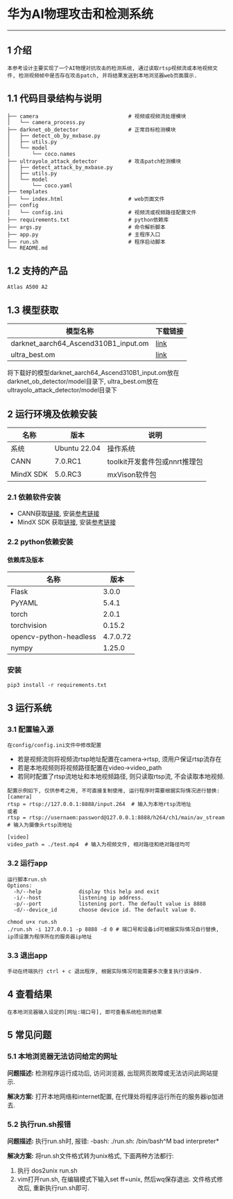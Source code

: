 #  华为AI物理攻击和检测系统

--------------------------

## 1 介绍
    本参考设计主要实现了一个AI物理对抗攻击的检测系统, 通过读取rtsp视频流或本地视频文件, 检测视频帧中是否存在攻击patch, 并将结果发送到本地浏览器web页面展示.

## 1.1 代码目录结构与说明
```
├── camera                             # 视频或视频流处理模块
│   └── camera_process.py              
├── darknet_ob_detector                # 正常目标检测模块
│   ├── detect_ob_by_mxbase.py         
│   ├── utils.py
│   └── model
│       └── coco.names
├── ultrayolo_attack_detector          # 攻击patch检测模块
│   ├── detect_attack_by_mxbase.py     
│   ├── utils.py
│   └── model
│       └── coco.yaml
├── templates
│   └── index.html                     # web页面文件
├── config 
│   └── config.ini                     # 视频流或视频路径配置文件        	            
├── requirements.txt                   # python依赖库
├── args.py                            # 命令解析脚本
├── app.py                             # 主程序入口
├── run.sh                             # 程序启动脚本
└── README.md
```

## 1.2 支持的产品
    Atlas A500 A2

## 1.3 模型获取
| 模型名称       | 下载链接 |
|---------------|------|
| darknet_aarch64_Ascend310B1_input.om | [link](https://mindx.sdk.obs.cn-north-4.myhuaweicloud.com/mindxsdk-referenceapps%20/mxVision/ai_attacking/darknet_aarch64_Ascend310B1_input.om) |
| ultra_best.om | [link](https://mindx.sdk.obs.cn-north-4.myhuaweicloud.com/mindxsdk-referenceapps%20/mxVision/ai_attacking/ultra_best.om) |

将下载好的模型darknet_aarch64_Ascend310B1_input.om放在darknet_ob_detector/model目录下, ultra_best.om放在ultrayolo_attack_detector/model目录下

## 2 运行环境及依赖安装

| 名称      | 版本              | 说明                          |
|-----------|------------------|-------------------------------|
| 系统      | Ubuntu 22.04      | 操作系统                      |
| CANN      | 7.0.RC1           | toolkit开发套件包或nnrt推理包  |
| MindX SDK | 5.0.RC3           | mxVison软件包                 |


### 2.1 依赖软件安装
- CANN获取[链接](https://www.hiascend.com/software/cann), 安装[参考链接](https://www.hiascend.com/document/detail/zh/canncommercial/70RC1/envdeployment/instg/instg_0013.html)
- MindX SDK 获取[链接](https://www.hiascend.com/software/Mindx-sdk), 安装[参考链接](https://www.hiascend.com/document/detail/zh/mind-sdk/50rc3/vision/mxvisionug/mxvisionug_0014.html)

### 2.2 python依赖安装
#### 依赖库及版本
| 名称                   | 版本      |
|------------------------|----------|
| Flask                  | 3.0.0    |
| PyYAML                 | 5.4.1    |
| torch                  | 2.0.1    |
| torchvision            | 0.15.2   |
| opencv-python-headless | 4.7.0.72 |
| nympy                  | 1.25.0   |

### 安装
```shell
pip3 install -r requirements.txt
```

## 3 运行系统

### 3.1 配置输入源
    在config/config.ini文件中修改配置
- 若是视频流则将视频流rtsp地址配置在camera->rtsp, 须用户保证rtsp流存在
- 若是本地视频则将视频路径配置在video->video_path
- 若同时配置了rtsp流地址和本地视频路径, 则只读取rtsp流, 不会读取本地视频.

```
配置示例如下, 仅供参考之用, 不可直接复制使用, 运行程序时需要根据实际情况进行替换:
[camera]
rtsp = rtsp://127.0.0.1:8888/input.264  # 输入为本地rtsp流地址
或者
rtsp = rtsp://usernaem:password@127.0.0.1:8888/h264/ch1/main/av_stream  # 输入为摄像头rtsp流地址

[video]
video_path = ./test.mp4  # 输入为视频文件, 相对路径和绝对路径均可
```

### 3.2 运行app
    运行脚本run.sh
    Options:
      -h/--help            display this help and exit
      -i/--host            listening ip address.
      -p/--port            listening port. The default value is 8888
      -d/--device_id       choose device id. The default value 0.
```shell
chmod u+x run.sh
./run.sh -i 127.0.0.1 -p 8888 -d 0 # 端口号和设备id可根据实际情况自行替换, ip须设置为程序所在的服务器ip地址
```

### 3.3 退出app
    手动在终端执行 ctrl + c 退出程序, 根据实际情况可能需要多次重复执行该操作.

 
## 4 查看结果
    在本地浏览器输入设定的[网址:端口号], 即可查看系统检测的结果

## 5 常见问题

### 5.1 本地浏览器无法访问给定的网址
**问题描述:**
检测程序运行成功后, 访问浏览器, 出现网页故障或无法访问此网站提示.

**解决方案:**
打开本地网络和internet配置, 在代理处将程序运行所在的服务器ip加进去.

### 5.2 执行run.sh报错
**问题描述:**
执行run.sh时, 报错: -bash: ./run.sh: /bin/bash^M bad interpreter*

**解决方案:**
将run.sh文件格式转为unix格式, 下面两种方法都行:
1. 执行 dos2unix run.sh
2. vim打开run.sh, 在编辑模式下输入set ff=unix, 然后wq保存退出.
文件格式修改后, 重新执行run.sh即可.